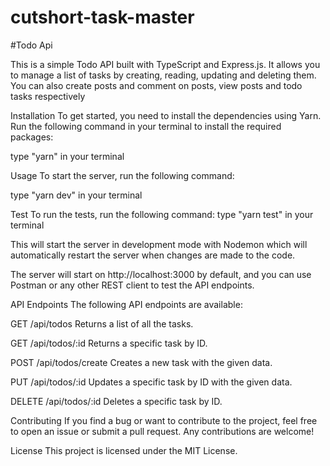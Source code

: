 # cutshort-task-master
#Todo Api

This is a simple Todo API built with TypeScript and Express.js. It allows you to manage a list of tasks by creating, reading, updating and deleting them.
You can also create posts and comment on posts, view posts and todo tasks respectively 

Installation
To get started, you need to install the dependencies using Yarn. Run the following command in your terminal to install the required packages:

type "yarn" in your terminal

Usage
To start the server, run the following command:

type "yarn dev" in your terminal

Test
To run the tests, run the following command:
type "yarn test" in your terminal

This will start the server in development mode with Nodemon which will automatically restart the server when changes are made to the code.

The server will start on http://localhost:3000 by default, and you can use Postman or any other REST client to test the API endpoints.

API Endpoints
The following API endpoints are available:

GET /api/todos
Returns a list of all the tasks.

GET /api/todos/:id
Returns a specific task by ID.

POST /api/todos/create
Creates a new task with the given data.

PUT /api/todos/:id
Updates a specific task by ID with the given data.

DELETE /api/todos/:id
Deletes a specific task by ID.

Contributing
If you find a bug or want to contribute to the project, feel free to open an issue or submit a pull request. Any contributions are welcome!

License
This project is licensed under the MIT License.


